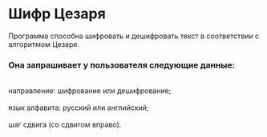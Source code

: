 # Шифр Цезаря

Программа способна шифровать и дешифровать текст в соответствии
с алгоритмом Цезаря. 

### Она запрашивает у пользователя следующие данные:
<br> направление: шифрование или дешифрование;<br>
<br>язык алфавита: русский или английский;<br>
<br>шаг сдвига (со сдвигом вправо).<br>
